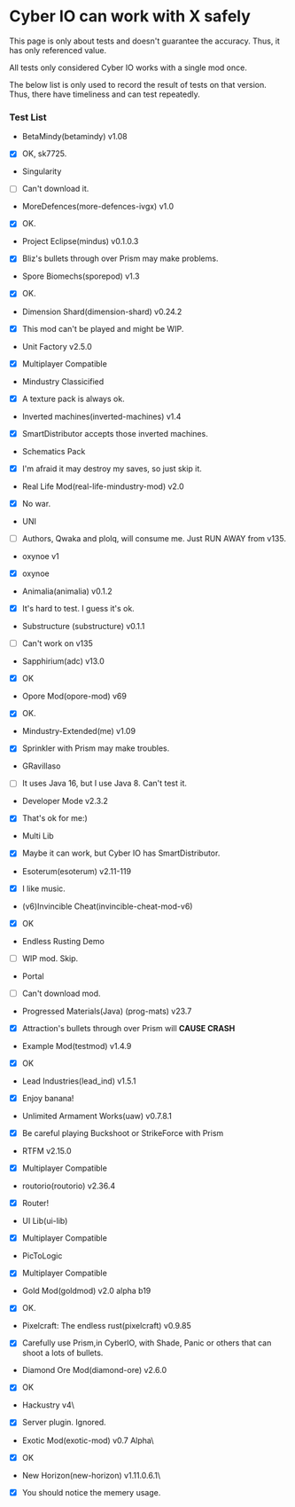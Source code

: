 # Cyber IO can work with X safely
This page is only about tests and doesn't guarantee the accuracy.
Thus, it has only referenced value.

All tests only considered Cyber IO works with a single mod once.

The below list is only used to record the result of tests on that version. Thus, there have timeliness and can test repeatedly.  
### Test List
- BetaMindy(betamindy) v1.08
- [x] OK, sk7725.
- Singularity
- [ ] Can't download it.
- MoreDefences(more-defences-ivgx) v1.0
- [X] OK.
- Project Eclipse(mindus) v0.1.0.3
- [x] Bliz's bullets through over Prism may make problems. 
- Spore Biomechs(sporepod) v1.3
- [x] OK.
- Dimension Shard(dimension-shard) v0.24.2
- [x] This mod can't be played and might be WIP.
- Unit Factory v2.5.0
- [x] Multiplayer Compatible
- Mindustry Classicified
- [x] A texture pack is always ok.
- Inverted machines(inverted-machines) v1.4
- [x] SmartDistributor accepts those inverted machines.
- Schematics Pack
- [x] I'm afraid it may destroy my saves, so just skip it.
- Real Life Mod(real-life-mindustry-mod) v2.0
- [x] No war.
- UNI
- [ ] Authors, Qwaka and plolq, will consume me. Just RUN AWAY from v135.
- oxynoe v1
- [x] oxynoe
- Animalia(animalia) v0.1.2
- [x] It's hard to test. I guess it's ok.
- Substructure (substructure) v0.1.1
- [ ] Can't work on v135
- Sapphirium(adc) v13.0
- [x] OK
- Opore Mod(opore-mod) v69
- [x] OK.
- Mindustry-Extended(me) v1.09
- [x] Sprinkler with Prism may make troubles.
- GRavillaso
- [ ] It uses Java 16, but I use Java 8. Can't test it.
- Developer Mode v2.3.2
- [x] That's ok for me:)
- Multi Lib
- [x] Maybe it can work, but Cyber IO has SmartDistributor.
- Esoterum(esoterum) v2.11-119
- [x] I like music.
- (v6)Invincible Cheat(invincible-cheat-mod-v6)
- [x] OK
- Endless Rusting Demo
- [ ] WIP mod. Skip.
- Portal
- [ ] Can't download mod.
- Progressed Materials(Java) (prog-mats) v23.7
- [x] Attraction's bullets through over Prism will **CAUSE CRASH**
- Example Mod(testmod) v1.4.9
- [x] OK
- Lead Industries(lead_ind) v1.5.1
- [x] Enjoy banana!
- Unlimited Armament Works(uaw) v0.7.8.1
- [x] Be careful playing Buckshoot or StrikeForce with Prism
- RTFM v2.15.0
- [x] Multiplayer Compatible
- routorio(routorio) v2.36.4
- [x] Router!
- UI Lib(ui-lib)
- [x] Multiplayer Compatible
- PicToLogic
- [x] Multiplayer Compatible
- Gold Mod(goldmod) v2.0 alpha b19
- [X] OK. 
- Pixelcraft: The endless rust(pixelcraft) v0.9.85
- [x] Carefully use Prism,in CyberIO, with Shade, Panic or others that can shoot a lots of bullets.
- Diamond Ore Mod(diamond-ore) v2.6.0
- [x] OK
- Hackustry v4\
- [X] Server plugin. Ignored.
- Exotic Mod(exotic-mod) v0.7 Alpha\ 
- [x] OK 
- New Horizon(new-horizon) v1.11.0.6.1\
- [x] You should notice the memery usage.